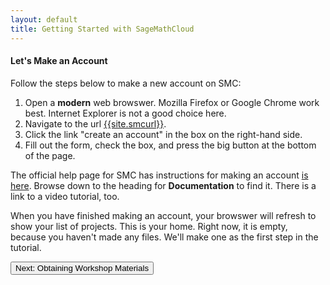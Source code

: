 ```yaml
---
layout: default
title: Getting Started with SageMathCloud
---
```



#### Let's Make an Account

Follow the steps below to make a new account on SMC:

1. Open a **modern** web browswer. Mozilla Firefox or Google Chrome work best. Internet
   Explorer is not a good choice here.
2. Navigate to the url [{{site.smcurl}}]({{site.smcurl}}).
3. Click the link "create an account" in the box on the right-hand side.
4. Fill out the form, check the box, and press the big button at the bottom of the page.

The official help page for SMC has instructions for making an account [is here][create].
Browse down to the heading for **Documentation** to find it. There is a link
to a video tutorial, too.

[create]: https://cloud.sagemath.com/help

[create2]: https://cloud.sagemath.com/help#help-create-an-account


When you have finished making an account, your browswer will refresh to show your
list of projects. This is your home. Right now, it is empty, because you haven't made any files. We'll make one as the first
step in the tutorial.

<div class="btn-group">
<a href="{{site.baseurl}}/get/">
<button type="button" class="btn-primary btn-lg">
Next: Obtaining Workshop Materials
</button>
</div>
</a>
</div>

<p><br /></p>

